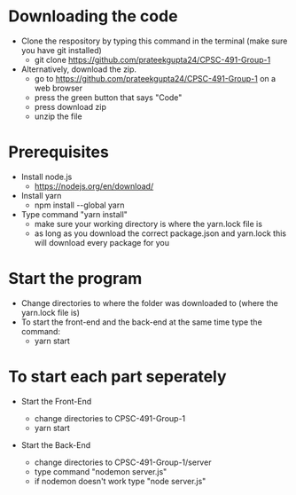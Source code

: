 # Downloading the code

- Clone the respository by typing this command in the terminal (make sure you have git installed)
  - git clone https://github.com/prateekgupta24/CPSC-491-Group-1
- Alternatively, download the zip.
  - go to https://github.com/prateekgupta24/CPSC-491-Group-1 on a web browser
  - press the green button that says "Code"
  - press download zip
  - unzip the file
  
# Prerequisites

- Install node.js
  - https://nodejs.org/en/download/
- Install yarn
  - npm install --global yarn
- Type command "yarn install"
  - make sure your working directory is where the yarn.lock file is
  - as long as you download the correct package.json and yarn.lock this will download every package for you

# Start the program

- Change directories to where the folder was downloaded to (where the yarn.lock file is)
- To start the front-end and the back-end at the same time type the command:
  - yarn start

# To start each part seperately

- Start the Front-End
  - change directories to CPSC-491-Group-1
  - yarn start

- Start the Back-End
  - change directories to CPSC-491-Group-1/server
  - type command "nodemon server.js"
  - if nodemon doesn't work type "node server.js"



